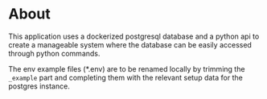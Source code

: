 # About

This application uses a dockerized postgresql database and a python api to create a manageable system where the database can be easily accessed through python commands.

The env example files (*.env) are to be renamed locally by trimming the `_example` part and completing them with the relevant setup data for the postgres instance.
